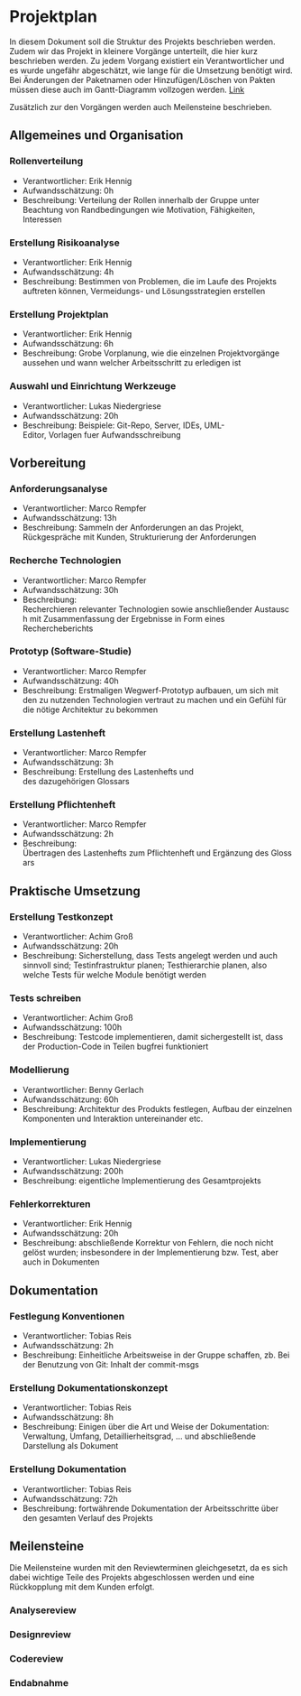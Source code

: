 # Projektplan
In diesem Dokument soll die Struktur des Projekts beschrieben werden. Zudem wir das Projekt in kleinere Vorgänge unterteilt, die hier kurz beschrieben werden. Zu jedem Vorgang existiert ein Verantwortlicher und es wurde ungefähr abgeschätzt, wie lange für die Umsetzung benötigt wird.
Bei Änderungen der Paketnamen oder Hinzufügen/Löschen von Pakten müssen diese auch im Gantt-Diagramm vollzogen werden. [Link](https://app.agantty.com/sharing/4215a8cb1f0f34490a22865a73cda384)

Zusätzlich zur den Vorgängen werden auch Meilensteine beschrieben.

## Allgemeines und Organisation
### Rollenverteilung
* Verantwortlicher: Erik Hennig
* Aufwandsschätzung: 0h
* Beschreibung: Verteilung der Rollen innerhalb der Gruppe unter Beachtung von Randbedingungen wie Motivation, Fähigkeiten, Interessen
### Erstellung Risikoanalyse
* Verantwortlicher: Erik Hennig
* Aufwandsschätzung: 4h
* Beschreibung: Bestimmen von Problemen, die im Laufe des Projekts auftreten können, Vermeidungs- und Lösungsstrategien erstellen
### Erstellung Projektplan
* Verantwortlicher: Erik Hennig
* Aufwandsschätzung: 6h
* Beschreibung: Grobe Vorplanung, wie die einzelnen Projektvorgänge aussehen und wann welcher Arbeitsschritt zu erledigen ist
### Auswahl und Einrichtung Werkzeuge
* Verantwortlicher: Lukas Niedergriese
* Aufwandsschätzung: 20h
* Beschreibung: Beispiele: Git-Repo, Server, IDEs, UML-Editor, Vorlagen fuer Aufwandsschreibung 
## Vorbereitung
### Anforderungsanalyse
* Verantwortlicher: Marco Rempfer
* Aufwandsschätzung: 13h
* Beschreibung: Sammeln der Anforderungen an das Projekt, Rückgespräche mit Kunden, Strukturierung der Anforderungen
### Recherche Technologien
* Verantwortlicher: Marco Rempfer
* Aufwandsschätzung: 30h
* Beschreibung: Recherchieren relevanter Technologien sowie anschließender Austausch mit Zusammenfassung der Ergebnisse in Form eines Rechercheberichts
### Prototyp (Software-Studie)
* Verantwortlicher: Marco Rempfer
* Aufwandsschätzung: 40h
* Beschreibung: Erstmaligen Wegwerf-Prototyp aufbauen, um sich mit den zu nutzenden Technologien vertraut zu machen und ein Gefühl für die nötige Architektur zu bekommen
### Erstellung Lastenheft
* Verantwortlicher: Marco Rempfer
* Aufwandsschätzung: 3h
* Beschreibung: Erstellung des Lastenhefts und des dazugehörigen Glossars
### Erstellung Pflichtenheft
* Verantwortlicher: Marco Rempfer
* Aufwandsschätzung: 2h
* Beschreibung: Übertragen des Lastenhefts zum Pflichtenheft und Ergänzung des Glossars
## Praktische Umsetzung
### Erstellung Testkonzept
* Verantwortlicher: Achim Groß
* Aufwandsschätzung: 20h
* Beschreibung: Sicherstellung, dass Tests angelegt werden und auch sinnvoll sind; Testinfrastruktur planen; Testhierarchie planen, also welche Tests für welche Module benötigt werden
### Tests schreiben
* Verantwortlicher: Achim Groß
* Aufwandsschätzung: 100h
* Beschreibung: Testcode implementieren, damit sichergestellt ist, dass der Production-Code in Teilen bugfrei funktioniert
### Modellierung
* Verantwortlicher: Benny Gerlach
* Aufwandsschätzung: 60h
* Beschreibung: Architektur des Produkts festlegen, Aufbau der einzelnen Komponenten und Interaktion untereinander etc.
### Implementierung
* Verantwortlicher: Lukas Niedergriese
* Aufwandsschätzung: 200h
* Beschreibung: eigentliche Implementierung des Gesamtprojekts
### Fehlerkorrekturen
* Verantwortlicher: Erik Hennig
* Aufwandsschätzung: 20h
* Beschreibung: abschließende Korrektur von Fehlern, die noch nicht gelöst wurden; insbesondere in der Implementierung bzw. Test, aber auch in Dokumenten
## Dokumentation
### Festlegung Konventionen
* Verantwortlicher: Tobias Reis
* Aufwandsschätzung: 2h
* Beschreibung: Einheitliche Arbeitsweise in der Gruppe schaffen, zb. Bei der Benutzung von Git: Inhalt der commit-msgs
### Erstellung Dokumentationskonzept
* Verantwortlicher: Tobias Reis
* Aufwandsschätzung: 8h
* Beschreibung: Einigen über die Art und Weise der Dokumentation: Verwaltung, Umfang, Detaillierheitsgrad, … und abschließende Darstellung als Dokument
### Erstellung Dokumentation
* Verantwortlicher: Tobias Reis
* Aufwandsschätzung: 72h
* Beschreibung: fortwährende Dokumentation der Arbeitsschritte über den gesamten Verlauf des Projekts


## Meilensteine
Die Meilensteine wurden mit den Reviewterminen gleichgesetzt, da es sich dabei wichtige Teile des Projekts abgeschlossen werden und eine Rückkopplung mit dem Kunden erfolgt.
### Analysereview
### Designreview
### Codereview
### Endabnahme

